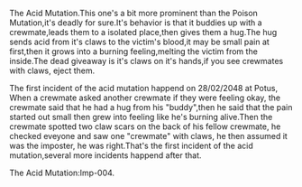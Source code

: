 The Acid Mutation.This one's a bit more prominent than the Poison Mutation,it's deadly for sure.It's behavior is that it buddies up with a crewmate,leads them to a isolated place,then gives them a hug.The hug sends acid from it's claws to the victim's blood,it may be small pain at first,then it grows into a burning feeling,melting the victim from the inside.The dead giveaway is it's claws on it's hands,if you see crewmates with claws, eject them.

 The first incident of the acid mutation happend on 28/02/2048 at Potus, When a crewmate asked another crewmate if they were feeling okay, the crewmate said that he had a hug from his "buddy",then he said that the pain started out small then grew into feeling like he's burning alive.Then the crewmate spotted two claw scars on the back of his fellow crewmate, he checked eveyone and saw one "crewmate" with claws, he then assumed it was the imposter, he was right.That's the first incident of the acid mutation,several more incidents happend after that.

The Acid Mutation:Imp-004.